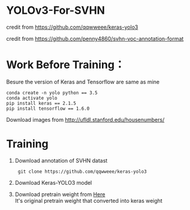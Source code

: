 # YOLOv3-For-SVHN

credit from https://github.com/qqwweee/keras-yolo3

credit from https://github.com/penny4860/svhn-voc-annotation-format

# Work Before Training：
Besure the version of Keras and Tensorflow are same as mine

	conda create -n yolo python == 3.5	
	conda activate yolo
	pip install keras == 2.1.5
	pip install tensorflow == 1.6.0
	

Download images from http://ufldl.stanford.edu/housenumbers/

# Training
1. Download annotation of SVHN datast

		git clone https://github.com/qqwweee/keras-yolo3
		
2. Download Keras-YOLO3 model


3. Download pretrain weight from [Here](https://drive.google.com/file/d/11ModH5nKTNh_zOLwqzTXTN1aGc7DM952/view?usp=sharing)  
It's original pretrain weight that converted into keras weight

